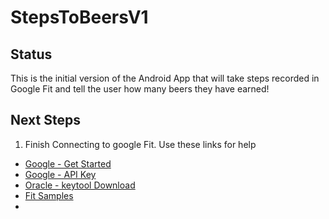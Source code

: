 # StepsToBeersV1

## Status

This is the initial version of the Android App that will take steps recorded in Google Fit and tell the user how many beers they have earned!

## Next Steps


1. Finish Connecting to google Fit.  Use these links for help
  * [Google - Get Started](https://developers.google.com/fit/android/get-started)
  * [Google - API Key](https://developers.google.com/fit/android/get-api-key)
  * [Oracle - keytool Download](https://www.oracle.com/java/technologies/downloads/)  
  * [Fit Samples](https://github.com/android/fit-samples) 
  * 
